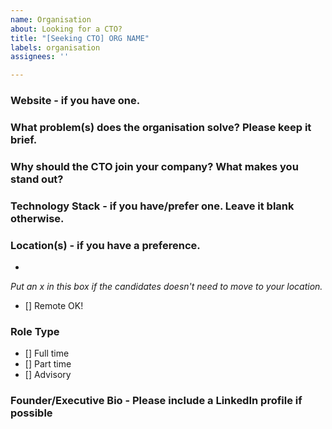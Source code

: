 ```yaml
---
name: Organisation
about: Looking for a CTO?
title: "[Seeking CTO] ORG NAME"
labels: organisation
assignees: ''

---
```


### Website - if you have one.


### What problem(s) does the organisation solve? Please keep it brief.


### Why should the CTO join your company? What makes you stand out?


### Technology Stack - if you have/prefer one. Leave it blank otherwise.


### Location(s) - if you have a preference. 

- 

_Put an x in this box if the candidates doesn't need to move to your location._

- [] Remote OK!


### Role Type

- [] Full time
- [] Part time
- [] Advisory

### Founder/Executive Bio - Please include a LinkedIn profile if possible

